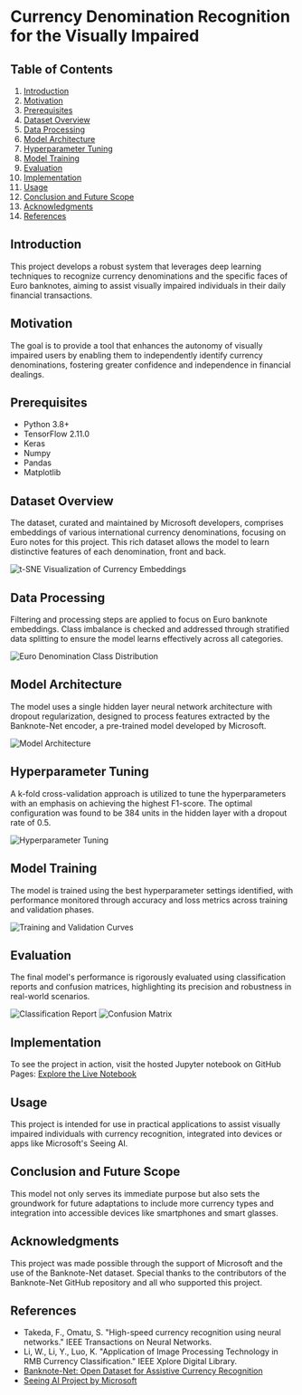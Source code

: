 # Currency Denomination Recognition for the Visually Impaired

## Table of Contents

1.  [Introduction](#introduction)
2.  [Motivation](#motivation)
3.  [Prerequisites](#prerequisites)
4.  [Dataset Overview](#dataset-overview)
5.  [Data Processing](#data-processing)
6.  [Model Architecture](#model-architecture)
7.  [Hyperparameter Tuning](#hyperparameter-tuning)
8.  [Model Training](#model-training)
9.  [Evaluation](#evaluation)
10. [Implementation](#implementation)
11. [Usage](#usage)
12. [Conclusion and Future Scope](#conclusion-and-future-scope)
13. [Acknowledgments](#acknowledgments)
14. [References](#references)

## Introduction

This project develops a robust system that leverages deep learning techniques to recognize currency denominations and the specific faces of Euro banknotes, aiming to assist visually impaired individuals in their daily financial transactions.

## Motivation

The goal is to provide a tool that enhances the autonomy of visually impaired users by enabling them to independently identify currency denominations, fostering greater confidence and independence in financial dealings.

## Prerequisites

-   Python 3.8+
-   TensorFlow 2.11.0
-   Keras
-   Numpy
-   Pandas
-   Matplotlib

## Dataset Overview

The dataset, curated and maintained by Microsoft developers, comprises embeddings of various international currency denominations, focusing on Euro notes for this project. This rich dataset allows the model to learn distinctive features of each denomination, front and back.

![t-SNE Visualization of Currency Embeddings](figures/t_sne.png)

## Data Processing

Filtering and processing steps are applied to focus on Euro banknote embeddings. Class imbalance is checked and addressed through stratified data splitting to ensure the model learns effectively across all categories.

![Euro Denomination Class Distribution](figures/class_distribution.png)

## Model Architecture

The model uses a single hidden layer neural network architecture with dropout regularization, designed to process features extracted by the Banknote-Net encoder, a pre-trained model developed by Microsoft.

![Model Architecture](figures/architecture.png)

## Hyperparameter Tuning

A k-fold cross-validation approach is utilized to tune the hyperparameters with an emphasis on achieving the highest F1-score. The optimal configuration was found to be 384 units in the hidden layer with a dropout rate of 0.5.

![Hyperparameter Tuning](figures/hyperparameter_tuning.png)

## Model Training

The model is trained using the best hyperparameter settings identified, with performance monitored through accuracy and loss metrics across training and validation phases.

![Training and Validation Curves](figures/loss_accuracy.png)

## Evaluation

The final model's performance is rigorously evaluated using classification reports and confusion matrices, highlighting its precision and robustness in real-world scenarios.

![Classification Report](figures/classification_report.png) ![Confusion Matrix](figures/conf_mat.png)

## Implementation
To see the project in action, visit the hosted Jupyter notebook on GitHub Pages:
[Explore the Live Notebook](https://shubhgaur37.github.io/Currency-Denomination-Recognition-for-the-Visually-Impaired/)

## Usage

This project is intended for use in practical applications to assist visually impaired individuals with currency recognition, integrated into devices or apps like Microsoft's Seeing AI.

## Conclusion and Future Scope

This model not only serves its immediate purpose but also sets the groundwork for future adaptations to include more currency types and integration into accessible devices like smartphones and smart glasses.

## Acknowledgments

This project was made possible through the support of Microsoft and the use of the Banknote-Net dataset. Special thanks to the contributors of the Banknote-Net GitHub repository and all who supported this project.

## References

-   Takeda, F., Omatu, S. "High-speed currency recognition using neural networks." IEEE Transactions on Neural Networks.
-   Li, W., Li, Y., Luo, K. "Application of Image Processing Technology in RMB Currency Classification." IEEE Xplore Digital Library.
-   [Banknote-Net: Open Dataset for Assistive Currency Recognition](https://github.com/microsoft/banknote-net)
-   [Seeing AI Project by Microsoft](https://www.microsoft.com/en-us/ai/seeing-ai)
